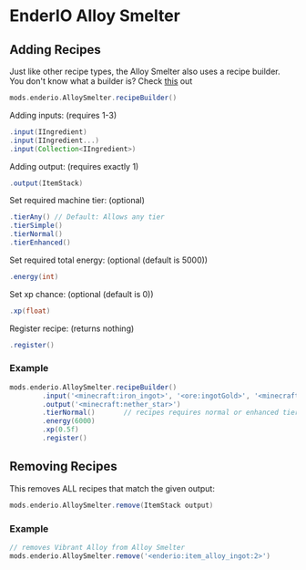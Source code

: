 # EnderIO Alloy Smelter

## Adding Recipes
Just like other recipe types, the Alloy Smelter also uses a recipe builder. <br>
You don't know what a builder is? Check [this](https://groovyscript-docs.readthedocs.io/en/latest/groovy/builder/) out
```groovy
mods.enderio.AlloySmelter.recipeBuilder()
```

Adding inputs: (requires 1-3)
```groovy
.input(IIngredient)
.input(IIngredient...)
.input(Collection<IIngredient>)
```

Adding output: (requires exactly 1)
```groovy
.output(ItemStack)
```

Set required machine tier: (optional)
```groovy
.tierAny() // Default: Allows any tier
.tierSimple()
.tierNormal()
.tierEnhanced()
```

Set required total energy: (optional (default is 5000))
```groovy
.energy(int)
```

Set xp chance: (optional (default is 0))
````groovy
.xp(float)
````

Register recipe: (returns nothing)
````groovy
.register()
````

### Example
````groovy
mods.enderio.AlloySmelter.recipeBuilder()
        .input('<minecraft:iron_ingot>', '<ore:ingotGold>', '<minecraft:clay_ball>' * 64)
        .output('<minecraft:nether_star>')
        .tierNormal()       // recipes requires normal or enhanced tier
        .energy(6000)
        .xp(0.5f)
        .register()
````

## Removing Recipes
This removes ALL recipes that match the given output:
````groovy
mods.enderio.AlloySmelter.remove(ItemStack output)
````

### Example
````groovy
// removes Vibrant Alloy from Alloy Smelter
mods.enderio.AlloySmelter.remove('<enderio:item_alloy_ingot:2>')
````
